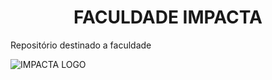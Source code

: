 <center><h1>FACULDADE IMPACTA</h1></center>
 Repositório destinado a faculdade


![IMPACTA LOGO](https://raw.githubusercontent.com/dbgarcia/lmsimpacta/master/core/static/Impacta1.png)